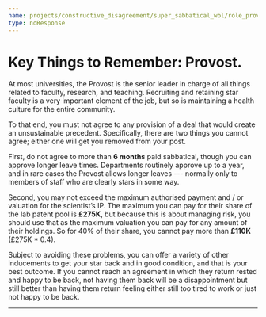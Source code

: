 ```yaml
---
name: projects/constructive_disagreement/super_sabbatical_wbl/role_provost_pep_talk.md
type: noResponse
---
```


# Key Things to Remember: Provost.

At most universities, the Provost is the senior leader in charge of all things related to faculty, research, and teaching. Recruiting and retaining star faculty is a very important element of the job, but so is maintaining a health culture for the entire community. 

To that end, you must not agree to any provision of a deal that would create an unsustainable precedent. Specifically, there are two things you cannot agree; either one will get you removed from your post. 

First, do not agree to more than **6 months** paid sabbatical, though you can approve longer leave times. Departments routinely approve up to a year, and in rare cases the Provost allows longer leaves --- normally only to members of staff who are clearly stars in some way. 

Second, you may not exceed the maximum authorised payment and / or valuation for the scientist’s IP. The maximum you can pay for their share of the lab patent pool is **£275K**, but because this is about managing risk, you should use that as the maximum valuation you can pay for any amount of their holdings. So for 40% of their share, you cannot pay more than **£110K** (£275K * 0.4). 

Subject to avoiding these problems, you can offer a variety of other inducements to get your star back and in good condition, and that is your best outcome. If you cannot reach an agreement in which they return rested and happy to be back, not having them back will be a disappointment but still better than having them return feeling either still too tired to work or just not happy to be back.

---